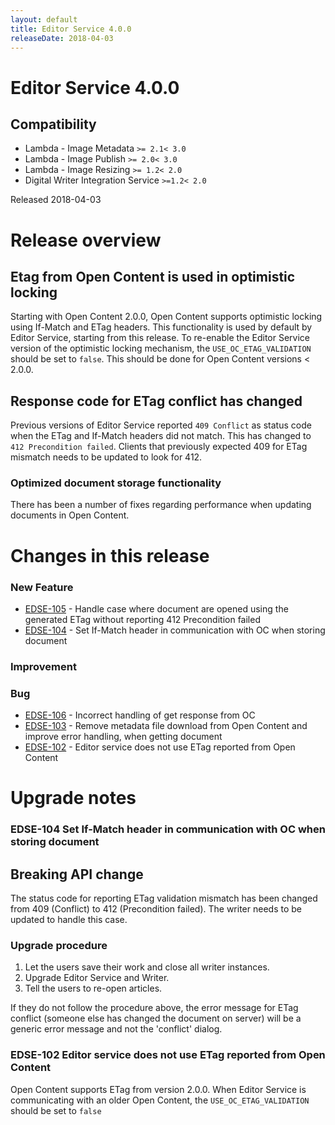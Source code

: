 ```yaml
---
layout: default
title: Editor Service 4.0.0
releaseDate: 2018-04-03
---
```

<div class="jumbotron">
    <h1>Editor Service 4.0.0</h1>    
    <h2>Compatibility</h2>
    <ul>
        <li>Lambda - Image Metadata <code>>= 2.1</code><code>< 3.0</code></li>
        <li>Lambda - Image Publish <code>>= 2.0</code><code>< 3.0</code></li>
        <li>Lambda - Image Resizing <code>>= 1.2</code><code>< 2.0</code></li>
        <li>Digital Writer Integration Service <code>>=1.2</code><code>< 2.0</code></li>
    </ul>
</div>

Released 2018-04-03


# Release overview 

## Etag from Open Content is used in optimistic locking

Starting with Open Content 2.0.0, Open Content supports optimistic locking using If-Match and ETag headers. This functionality is used by default by Editor Service, starting from this release.
To re-enable the Editor Service version of the optimistic locking mechanism, the `USE_OC_ETAG_VALIDATION` should be set to `false`.
This should be done for Open Content versions < 2.0.0.

## Response code for ETag conflict has changed

Previous versions of Editor Service reported `409 Conflict` as status code when the ETag and If-Match headers did not match. This has changed to `412 Precondition failed`. Clients that previously expected 409 for ETag mismatch needs to be updated to look for 412.

### Optimized document storage functionality

There has been a number of fixes regarding performance when updating documents in Open Content.  

# Changes in this release  


### New Feature 

 * [EDSE-105](https://jira.infomaker.se/browse/EDSE-105) - Handle case where document are opened using the generated ETag without reporting 412 Precondition failed 
 * [EDSE-104](https://jira.infomaker.se/browse/EDSE-104) - Set If-Match header in communication with OC when storing document 


### Improvement 



### Bug 

 * [EDSE-106](https://jira.infomaker.se/browse/EDSE-106) - Incorrect handling of get response from OC 
 * [EDSE-103](https://jira.infomaker.se/browse/EDSE-103) - Remove metadata file download from Open Content and improve error handling, when getting document 
 * [EDSE-102](https://jira.infomaker.se/browse/EDSE-102) - Editor service does not use ETag reported from Open Content 




# Upgrade notes  
      
### EDSE-104 Set If-Match header in communication with OC when storing document 
## Breaking API change

The status code for reporting ETag validation mismatch has been changed from 409 (Conflict) to 412 (Precondition failed). The writer needs to be updated to handle this case.


### Upgrade procedure
1. Let the users save their work and close all writer instances.
2. Upgrade Editor Service and Writer.
3. Tell the users to re-open articles.

If they do not follow the procedure above, the error message for ETag conflict (someone else has changed the document on server) will be a generic error message and not the 'conflict' dialog.              
### EDSE-102 Editor service does not use ETag reported from Open Content 
Open Content supports ETag from version 2.0.0. When Editor Service is communicating with an older Open Content, the `USE_OC_ETAG_VALIDATION` should be set to `false`   

